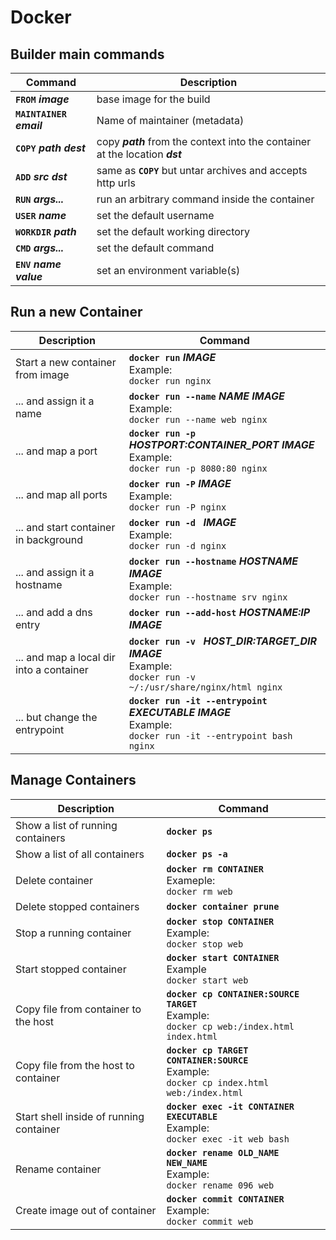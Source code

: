 # Docker

## Builder main commands

|**Command**                    |**Description**|
|---                            |---|
|**`FROM`** ___image___         | base image for the build|
|**`MAINTAINER`** ___email___   | Name of maintainer (metadata)|
|**`COPY`** ___path dest___     | copy ___path___ from the context into the container at the location ___dst___|
|**`ADD`** ___src dst___        | same as **`COPY`** but untar archives and accepts http urls|
|**`RUN`** ___args...___        | run an arbitrary command inside the container |
|**`USER`** ___name___          | set the default username|
|**`WORKDIR`** ___path___       | set the default working directory|
|**`CMD`** ___args...___        | set the default command|
|**`ENV`** ___name value___     | set an environment variable(s)|


## Run a new Container
|**Description**|**Command**|
|---|---|
|Start a new container from image|**`docker run`** ___IMAGE___<br>Example: <br>`docker run nginx`|
|... and assign it a name|**`docker run --name`** ___NAME IMAGE___<br>Example: <br>`docker run --name web nginx`|
|... and map a port|**`docker run -p`** ___HOSTPORT:CONTAINER_PORT IMAGE___<br>Example:<br> `docker run -p 8080:80 nginx`|
|... and map all ports|**`docker run -P`** ___IMAGE___<br>Example: <br>`docker run -P nginx`|
|... and start container in background|**`docker run -d `** ___IMAGE___<br>Example:<br> `docker run -d nginx`|
|... and assign it a hostname|**`docker run --hostname`** ___HOSTNAME IMAGE___<br>Example: <br>`docker run --hostname srv nginx`|
|... and add a dns entry|**`docker run --add-host`** ___HOSTNAME:IP IMAGE___|
|... and map a local dir into a container|**`docker run -v `** ___HOST_DIR:TARGET_DIR IMAGE___<br>Example:<br> `docker run -v ~/:/usr/share/nginx/html nginx`|
|... but change the entrypoint|**`docker run -it --entrypoint`** ___EXECUTABLE IMAGE___<br>Example: <br>`docker run -it --entrypoint bash nginx`|


## Manage Containers

|**Description**|**Command**|
|---|---|
|Show a list of running containers|**`docker ps`**|
|Show a list of all containers|**`docker ps -a`**|
|Delete container|**`docker rm CONTAINER`**<br>Exameple:<br>`docker rm web`|
|Delete stopped containers|**`docker container prune`**|
|Stop a running container|**`docker stop CONTAINER`**<br>Example:<br>`docker stop web`|
|Start stopped container|**`docker start CONTAINER`**<br>Example<br>`docker start web`|
|Copy file from container to the host|**`docker cp CONTAINER:SOURCE TARGET`**<br>Example:<br>`docker cp web:/index.html index.html`|
|Copy file from the host to container|**`docker cp TARGET CONTAINER:SOURCE`**<br>Example:<br>`docker cp index.html web:/index.html`|
|Start shell inside of running container|**`docker exec -it CONTAINER EXECUTABLE`**<br>Example:<br>`docker exec -it web bash`|
|Rename container|**`docker rename OLD_NAME NEW_NAME`**<br>Example:<br>`docker rename 096 web`|
|Create image out of container|**`docker commit CONTAINER`**<br>Example:<br>`docker commit web`|